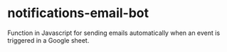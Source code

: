 # notifications-email-bot
Function in Javascript for sending emails automatically when an event is triggered in a Google sheet.
